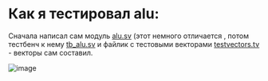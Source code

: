 # Как я тестировал alu:
Сначала написал сам модуль [alu.sv](alu.sv) (этот немного отличается , потом тестбенч к нему [tb_alu.sv](tb_alu.sv) и файлик с тестовыми векторами [testvectors.tv](testvectors.tv) - векторы сам составил.

![image](https://user-images.githubusercontent.com/116370315/214241025-d14be24d-5a6a-44b6-bd9a-cfe9f3c6c525.png)
